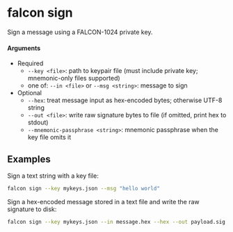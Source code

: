 # falcon sign

Sign a message using a FALCON-1024 private key.

#### Arguments
  - Required
    - `--key <file>`: path to keypair file (must include private key; mnemonic-only files supported)
    - one of: `--in <file>` or `--msg <string>`: message to sign
  - Optional
    - `--hex`: treat message input as hex-encoded bytes; otherwise UTF-8 string
    - `--out <file>`: write raw signature bytes to file (if omitted, print hex to stdout)
    - `--mnemonic-passphrase <string>`: mnemonic passphrase when the key file omits it

## Examples

Sign a text string with a key file:

```bash
falcon sign --key mykeys.json --msg "hello world"
```

Sign a hex-encoded message stored in a text file and write the raw signature to disk:

```bash
falcon sign --key mykeys.json --in message.hex --hex --out payload.sig
```
